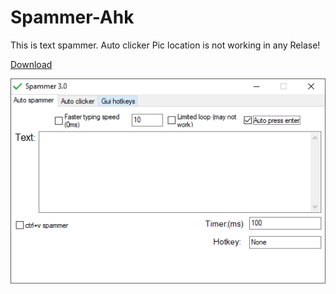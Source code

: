 # Spammer-Ahk

This is text spammer.
Auto clicker Pic location is not working in any Relase!

[Download](https://github.com/veskeli/Spammer-Ahk/releases)

![Spammer 3.3](https://github.com/veskeli/Spammer-Ahk/blob/master/Spammer3.3.png)

